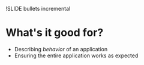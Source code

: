 !SLIDE bullets incremental
# What's it good for?
* Describing _behavior_ of an application
* Ensuring the entire application works as expected
